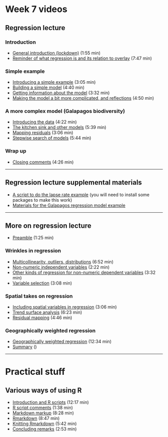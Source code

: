 # Week 7 videos
## Regression lecture
### Introduction
+ [General introduction (lockdown)](https://southosullivan.com/geog315/video/week-07-lecture-01/regression-01.mp4) (1:55 min)
+ [Reminder of what regression is and its relation to overlay](https://southosullivan.com/geog315/video/week-07-lecture-01/regression-02.mp4) (7:47 min)

### Simple example
+ [Introducing a simple example](https://southosullivan.com/geog315/video/week-07-lecture-01/regression-03.mp4) (3:05 min)
+ [Building a simple model](https://southosullivan.com/geog315/video/week-07-lecture-01/regression-04.mp4) (4:40 min)
+ [Getting information about the model](https://southosullivan.com/geog315/video/week-07-lecture-01/regression-05.mp4) (3:32 min)
+ [Making the model a bit more complicated, and reflections](https://southosullivan.com/geog315/video/week-07-lecture-01/regression-06.mp4) (4:50 min)

### A more complex model (Galapagos biodiversity)
+ [Introducing the data](https://southosullivan.com/geog315/video/week-07-lecture-01/regression-07.mp4) (4:22 min)
+ [The kitchen sink and other models](https://southosullivan.com/geog315/video/week-07-lecture-01/regression-08.mp4) (5:39 min)
+ [Mapping residuals](https://southosullivan.com/geog315/video/week-07-lecture-01/regression-09.mp4) (3:06 min)
+ [Stepwise search of models](https://southosullivan.com/geog315/video/week-07-lecture-01/regression-10.mp4) (5:44 min)

### Wrap up
+ [Closing comments](https://southosullivan.com/geog315/video/week-07-lecture-01/regression-11.mp4) (4:26 min)

---

## Regression lecture supplemental materials
+ [A script to do the lapse rate example](scripts/lapse-rate.R) (you will need to install some packages to make this work)
+ [Materials for the Galapagos regression model example](slides/example/galapagos.zip)

---

## More on regression lecture
+ [Preamble](https://southosullivan.com/geog315/video/week-07-lecture-02/more-on-regression-01.mp4) (1:25 min)

### Wrinkles in regression
+ [Multicollinearity, outliers, distributions](https://southosullivan.com/geog315/video/week-07-lecture-02/more-on-regression-02.mp4) (6:52 min)
+ [Non-numeric independent variables](https://southosullivan.com/geog315/video/week-07-lecture-02/more-on-regression-03.mp4) (2:22 min)
+ [Other kinds of regression for non-numeric dependent variables](https://southosullivan.com/geog315/video/week-07-lecture-02/more-on-regression-04.mp4) (3:32 min)
+ [Variable selection](https://southosullivan.com/geog315/video/week-07-lecture-02/more-on-regression-05.mp4) (3:08 min)

### Spatial takes on regression
+ [Including spatial variables in regression](https://southosullivan.com/geog315/video/week-07-lecture-02/more-on-regression-06.mp4) (3:06 min)
+ [Trend surface analysis](https://southosullivan.com/geog315/video/week-07-lecture-02/more-on-regression-07.mp4) (6:23 min)
+ [Residual mapping](https://southosullivan.com/geog315/video/week-07-lecture-02/more-on-regression-08.mp4) (4:46 min)

### Geographically weighted regression
+ [Geographically weighted regression](https://southosullivan.com/geog315/video/week-07-lecture-02/more-on-regression-09.mp4) (12:34 min)
+ [Summary](https://southosullivan.com/geog315/video/week-07-lecture-02/more-on-regression-10.mp4) ()

---

# Practical stuff
## Various ways of using R
+ [Introduction and R scripts](https://southosullivan.com/geog315/video/week-07-lab/geog315-week07-01-intro-and-R-scripts.mp4) (12:17 min)
+ [R script comments](https://southosullivan.com/geog315/video/week-07-lab/geog315-week07-02-R-script-comments.mp4) (1:38 min)
+ [Markdown markup](https://southosullivan.com/geog315/video/week-07-lab/geog315-week07-03-markdown.mp4) (8:28 min)
+ [Rmarkdown](https://southosullivan.com/geog315/video/week-07-lab/geog315-week07-04-rmarkdown.mp4) (8:47 min)
+ [Knitting Rmarkdown](https://southosullivan.com/geog315/video/week-07-lab/geog315-week07-05-knitting-rmarkdown.mp4) (5:42 min)
+ [Concluding remarks](https://southosullivan.com/geog315/video/week-07-lab/geog315-week07-06-wrapup.mp4) (2:53 min)

